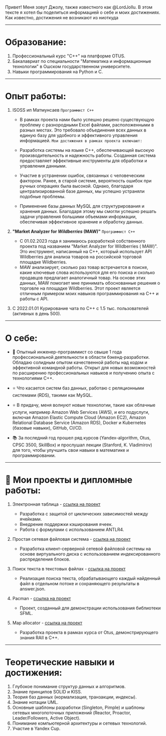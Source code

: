 Привет! Меня зовут Джолу, также известного как @LordJollu. В этом тексте я хотел бы поделиться информацией о себе и моих
достижениях. Как известно, достижения не возникают из ниоткуда

---

# Образование:

1. Профессиональный курс "C++" на платформе OTUS.
2. Бакалавриат по специальности "Математика и информационные технологии" в Ошском государственном университете.
3. Навыки программирования на Python и C.

---

# Опыт работы:

1. ISOSS ип Матмунсаев `Программист С++`

    - В рамках проекта нами было успешно решено существующую проблему с разнородными Excel файлами, расположенными в
      разных
      местах. Это требовало объединения всех данных в единую базу для удобного и эффективного управления информацией.
      `Мои достижения в рамках проекта включают:`

    - Разработка системы на языке C++, обеспечивающей высокую производительность и надежность работы. Созданная система
      предоставляет эффективные инструменты для обработки и управления данными.
    - Участие в устранении ошибок, связанных с человеческим фактором. Ранее, в старой системе, вероятность ошибок при
      ручных операциях была высокой. Однако, благодаря централизированной базе данных, мы успешно устраняли подобные
      проблемы.
    - Применение базы данных MySQL для структурирования и хранения данных. Благодаря этому мы смогли успешно решать
      задачи
      управления большими объемами информации, обеспечивая эффективное хранение и обработку данных.

2. **"Market Analyzer for _Wildberries_ (MAW)"** `Программист С++`

    - С 01.02.2023 года я занимаюсь разработкой собственного проекта под названием "Market Analyzer for
      Wildberries (
      MAW)".
      Это инструмент, написанный на C++, который использует API Wildberries для анализа товаров на российской
      торговой
      площадке Wildberries.
    - MAW анализирует, сколько раз товар встречается в поиске, какие ключевые слова используются для его поиска и
      сколько
      продавцов предлагает аналогичный товар. На основе этих данных, MAW помогает мне принимать обоснованные решения
      о
      торговле на площадке Wildberries. Этот проект является отличным примером моих навыков программирования на C++
      и
      работы
      с API.

3. С 2022.01.01 Курирование чата по C++ с 1.5 тыс. пользователей (активных в день 500).

---------------------------------

# О себе:

- 💪 Опытный инженер-программист со свыше 1 года профессиональной деятельности в области бэкенд-разработки. Обладаю
  солидным опытом качественной работы над кодом и эффективной командной работы. Открыт для новых возможностей по
  расширению профессиональных навыков и получению опыта с технологиями C++.

- ⭐️ Что касается систем баз данных, работаю с реляционными системами (RDS), такими как MySQL.

- ⭐️ В придачу, меня волнуют новые технологии, такие как облачные услуги, например Amazon Web Services (AWS), и его
  подуслуги, включая Amazon Elastic Compute Cloud (Amazon EC2), Amazon Relational Database Service (Amazon RDS), Docker
  и
  Kubernetes (базовые навыки), GitHub, CI/CD.

- 📚 За последний год прошел ряд курсов (Yandex-algorithm, Otus, CPSC 3500, SkillBox) и прослушал лекции (Stanford, K.
  Vladimirov) для того, чтобы улучшить свои навыки в математике и программировании.

---

# 🔧 Мои проекты и дипломные работы:

1. Электронная таблица - [ссылка на проект](https://github.com/Jollu8/spread-sheet)
    - Разработка с защитой от циклических зависимостей между ячейками.
    - Внедрение поддержки кэширования ячеек.
    - Работа с формулами с использованием ANTLR4.

2. Простая сетевая файловая система - [ссылка на проект](https://github.com/Jollu8/simple-network-file-system)
    - Разработка клиент-серверной сетевой файловой системы на основе виртуального диска с использованием
      индексированного распределения блоков.

3. Поиск текста в текстовых файлах - [ссылка на проект](https://github.com/Jollu8/search_engine)
    - Реализация поиска текста, обрабатывающего каждый найденный файл в отдельном потоке и сохраняющего результаты в
      answer.json.

4. Pacman - [ссылка на проект](https://github.com/Jollu8/pacman)
    - Проект, созданный для демонстрации использования библиотеки SFML.

5. Map allocator - [ссылка на проект](https://github.com/Jollu8/mapallocatorv2)
    - Разработка проекта в рамках курса от Otus, демонстрирующего знания RAII в C++.

---

# Теоретические навыки и достижения:

1. Глубокое понимание структур данных и алгоритмов.
2. Знание принципов SOLID и KISS.
3. Теория баз данных (нормализация, транзакции, индексы).
4. Знание нотации UML.
5. Основные шаблоны разработки (Singleton, Pimple) и шаблоны сетевых многопоточных приложений (Reactor, Proactor,
   Leader/Followers, Active Object).
6. Понимание компьютерной архитектуры и сетевых технологий.
7. Участие в Yandex Cup.

   